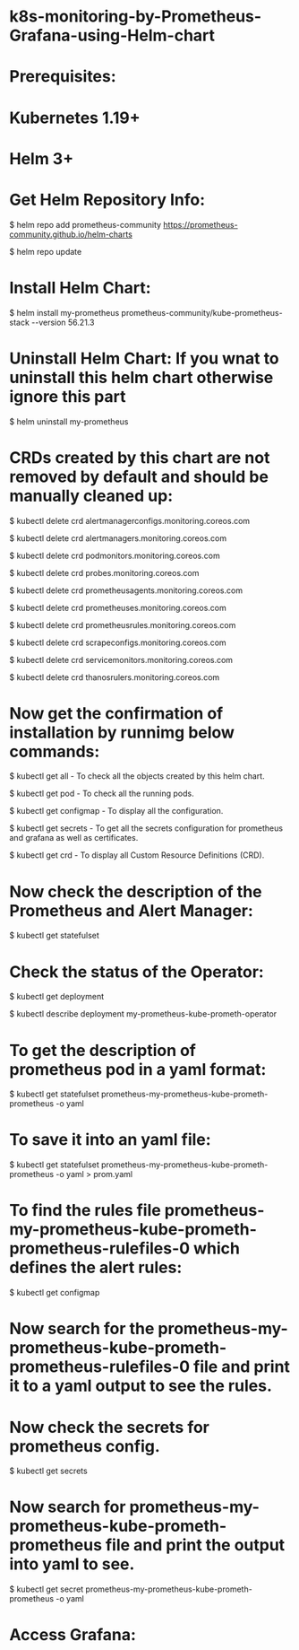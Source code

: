 # k8s-monitoring-by-Prometheus-Grafana-using-Helm-chart

# Prerequisites:
# Kubernetes 1.19+
# Helm 3+

# Get Helm Repository Info:

$ helm repo add prometheus-community https://prometheus-community.github.io/helm-charts

$ helm repo update

# Install Helm Chart:

$ helm install my-prometheus prometheus-community/kube-prometheus-stack --version 56.21.3

# Uninstall Helm Chart: **If you wnat to uninstall this helm chart otherwise ignore this part**

$ helm uninstall my-prometheus

# CRDs created by this chart are not removed by default and should be manually cleaned up:

$ kubectl delete crd alertmanagerconfigs.monitoring.coreos.com

$ kubectl delete crd alertmanagers.monitoring.coreos.com

$ kubectl delete crd podmonitors.monitoring.coreos.com

$ kubectl delete crd probes.monitoring.coreos.com

$ kubectl delete crd prometheusagents.monitoring.coreos.com

$ kubectl delete crd prometheuses.monitoring.coreos.com

$ kubectl delete crd prometheusrules.monitoring.coreos.com

$ kubectl delete crd scrapeconfigs.monitoring.coreos.com

$ kubectl delete crd servicemonitors.monitoring.coreos.com

$ kubectl delete crd thanosrulers.monitoring.coreos.com

# Now get the confirmation of installation by runnimg below commands:

$ kubectl get all - To check all the objects created by this helm chart.

$ kubectl get pod - To check all the running pods.

$ kubectl get configmap - To display all the configuration.

$ kubectl get secrets - To get all the secrets configuration for prometheus and grafana as well as certificates.

$ kubectl get crd - To display all Custom Resource Definitions (CRD).

# Now check the description of the Prometheus and Alert Manager:

$ kubectl get statefulset

# Check the status of the Operator:

$ kubectl get deployment

$ kubectl describe deployment my-prometheus-kube-prometh-operator

# To get the description of prometheus pod in a yaml format:

$ kubectl get statefulset prometheus-my-prometheus-kube-prometh-prometheus -o yaml

# To save it into an yaml file:

$ kubectl get statefulset prometheus-my-prometheus-kube-prometh-prometheus -o yaml > prom.yaml

# To find the rules file prometheus-my-prometheus-kube-prometh-prometheus-rulefiles-0 which defines the alert rules:

$ kubectl get configmap

# Now search for the prometheus-my-prometheus-kube-prometh-prometheus-rulefiles-0 file and print it to a yaml output to see the rules.

# Now check the secrets for prometheus config.

$ kubectl get secrets

# Now search for prometheus-my-prometheus-kube-prometh-prometheus file and print the output into yaml to see.

$ kubectl get secret prometheus-my-prometheus-kube-prometh-prometheus -o yaml

# Access Grafana:

